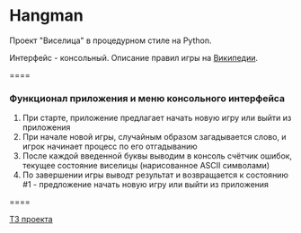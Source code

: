 # Hangman
<p>Проект "Виселица" в процедурном стиле на Python.</p>

Интерфейс - консольный. Описание правил игры на [Википедии](https://ru.wikipedia.org/wiki/%D0%92%D0%B8%D1%81%D0%B5%D0%BB%D0%B8%D1%86%D0%B0_(%D0%B8%D0%B3%D1%80%D0%B0)).

====

### Функционал приложения и меню консольного интерфейса
1. При старте, приложение предлагает начать новую игру или выйти из приложения
2. При начале новой игры, случайным образом загадывается слово, и игрок начинает процесс по его отгадыванию
3. После каждой введенной буквы выводим в консоль счётчик ошибок, текущее состояние виселицы (нарисованное ASCII символами)
4. По завершении игры выводт результат и возвращается к состоянию #1 - предложение начать новую игру или выйти из приложения

====

[ТЗ проекта](https://github.com/zhukovsd/java-backend-learning-course/tree/main/Projects/Hangman) 
